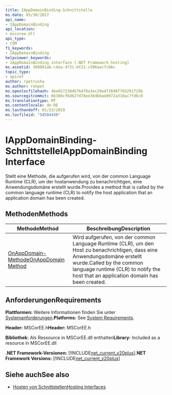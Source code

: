 ```yaml
---
title: IAppDomainBinding-Schnittstelle
ms.date: 03/30/2017
api_name:
- IAppDomainBinding
api_location:
- mscoree.dll
api_type:
- COM
f1_keywords:
- IAppDomainBinding
helpviewer_keywords:
- IAppDomainBinding interface [.NET Framework hosting]
ms.assetid: 368881ab-c4ea-4731-bf22-c596aac7c66c
topic_type:
- apiref
author: rpetrusha
ms.author: ronpet
ms.openlocfilehash: 4be027238d676d78a3ec29e4f2696f765291f29b
ms.sourcegitcommit: 6b308cf6d627d78ee36dbbae8972a310ac7fd6c8
ms.translationtype: MT
ms.contentlocale: de-DE
ms.lasthandoff: 01/23/2019
ms.locfileid: "54504430"
---
```

# <a name="iappdomainbinding-interface"></a><span data-ttu-id="9ddd1-102">IAppDomainBinding-Schnittstelle</span><span class="sxs-lookup"><span data-stu-id="9ddd1-102">IAppDomainBinding Interface</span></span>
<span data-ttu-id="9ddd1-103">Stellt eine Methode, die aufgerufen wird, von der common Language Runtime (CLR), um der hostanwendung zu benachrichtigen, eine Anwendungsdomäne erstellt wurde.</span><span class="sxs-lookup"><span data-stu-id="9ddd1-103">Provides a method that is called by the common language runtime (CLR) to notify the host application that an application domain has been created.</span></span>  
  
## <a name="methods"></a><span data-ttu-id="9ddd1-104">Methoden</span><span class="sxs-lookup"><span data-stu-id="9ddd1-104">Methods</span></span>  
  
|<span data-ttu-id="9ddd1-105">Methode</span><span class="sxs-lookup"><span data-stu-id="9ddd1-105">Method</span></span>|<span data-ttu-id="9ddd1-106">Beschreibung</span><span class="sxs-lookup"><span data-stu-id="9ddd1-106">Description</span></span>|  
|------------|-----------------|  
|[<span data-ttu-id="9ddd1-107">OnAppDomain-Methode</span><span class="sxs-lookup"><span data-stu-id="9ddd1-107">OnAppDomain Method</span></span>](../../../../docs/framework/unmanaged-api/hosting/iappdomainbinding-onappdomain-method.md)|<span data-ttu-id="9ddd1-108">Wird aufgerufen, von der common Language Runtime (CLR), um den Host zu benachrichtigen, dass eine Anwendungsdomäne erstellt wurde.</span><span class="sxs-lookup"><span data-stu-id="9ddd1-108">Called by the common language runtime (CLR) to notify the host that an application domain has been created.</span></span>|  
  
## <a name="requirements"></a><span data-ttu-id="9ddd1-109">Anforderungen</span><span class="sxs-lookup"><span data-stu-id="9ddd1-109">Requirements</span></span>  
 <span data-ttu-id="9ddd1-110">**Plattformen:** Weitere Informationen finden Sie unter [Systemanforderungen](../../../../docs/framework/get-started/system-requirements.md).</span><span class="sxs-lookup"><span data-stu-id="9ddd1-110">**Platforms:** See [System Requirements](../../../../docs/framework/get-started/system-requirements.md).</span></span>  
  
 <span data-ttu-id="9ddd1-111">**Header:** MSCorEE.h</span><span class="sxs-lookup"><span data-stu-id="9ddd1-111">**Header:** MSCorEE.h</span></span>  
  
 <span data-ttu-id="9ddd1-112">**Bibliothek:** Als Ressource in MSCorEE.dll enthalten</span><span class="sxs-lookup"><span data-stu-id="9ddd1-112">**Library:** Included as a resource in MSCorEE.dll</span></span>  
  
 <span data-ttu-id="9ddd1-113">**.NET Framework-Versionen:** [!INCLUDE[net_current_v20plus](../../../../includes/net-current-v20plus-md.md)]</span><span class="sxs-lookup"><span data-stu-id="9ddd1-113">**.NET Framework Versions:** [!INCLUDE[net_current_v20plus](../../../../includes/net-current-v20plus-md.md)]</span></span>  
  
## <a name="see-also"></a><span data-ttu-id="9ddd1-114">Siehe auch</span><span class="sxs-lookup"><span data-stu-id="9ddd1-114">See also</span></span>
- [<span data-ttu-id="9ddd1-115">Hosten von Schnittstellen</span><span class="sxs-lookup"><span data-stu-id="9ddd1-115">Hosting Interfaces</span></span>](../../../../docs/framework/unmanaged-api/hosting/hosting-interfaces.md)
